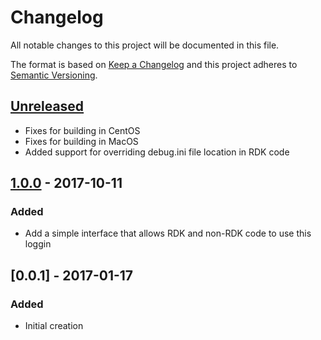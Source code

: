 # Changelog
All notable changes to this project will be documented in this file.

The format is based on [Keep a Changelog](http://keepachangelog.com/en/1.0.0/)
and this project adheres to [Semantic Versioning](http://semver.org/spec/v2.0.0.html).

## [Unreleased]
- Fixes for building in CentOS
- Fixes for building in MacOS
- Added support for overriding debug.ini file location in RDK code

## [1.0.0] - 2017-10-11
### Added
- Add a simple interface that allows RDK and non-RDK code to use this loggin

## [0.0.1] - 2017-01-17
### Added
- Initial creation

[Unreleased]: https://github.com/Comcast/cimplog/compare/1.0.0...HEAD
[1.0.0]: https://github.com/Comcast/cimplog/compare/0.0.1...1.0.0
